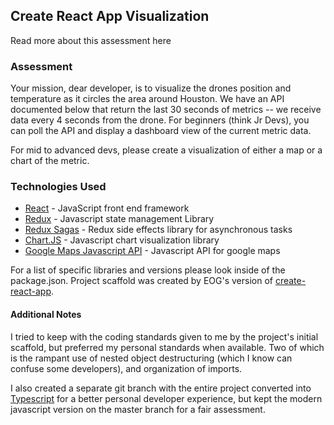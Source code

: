 ## Create React App Visualization

Read more about this assessment here

### Assessment

Your mission, dear developer, is to visualize the drones position and temperature as it circles the area around Houston. We have an API documented below that return the last 30 seconds of metrics -- we receive data every 4 seconds from the drone. For beginners (think Jr Devs), you can poll the API and display a dashboard view of the current metric data.

For mid to advanced devs, please create a visualization of either a map or a chart of the metric.


### Technologies Used

- [React](https://reactjs.org/) - JavaScript front end framework
- [Redux](https://redux.js.org/) - Javascript state management Library
- [Redux Sagas](https://redux-saga.js.org/) - Redux side effects library for asynchronous tasks
- [Chart.JS](https://www.chartjs.org/) - Javascript chart visualization library
- [Google Maps Javascript API](https://developers.google.com/maps/documentation/javascript/tutorial) - Javascript API for google maps

For a list of specific libraries and versions please look inside of the package.json. Project scaffold was created by EOG's version of [create-react-app](https://github.com/facebook/create-react-app).

#### Additional Notes

I tried to keep with the coding standards given to me by the project's initial scaffold, but preferred my personal standards when available. Two of which is the rampant use of nested object destructuring (which I know can confuse some developers), and organization of imports.

I also created a separate git branch with the entire project converted into [Typescript](https://github.com/kelvin-mai/eog-react-assessment/tree/typescript) for a better personal developer experience, but kept the modern javascript version on the master branch for a fair assessment.
